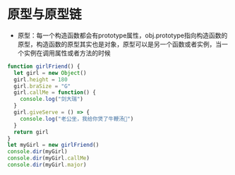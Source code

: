 # 原型与原型链
- 原型：每一个构造函数都会有prototype属性，obj.prototype指向构造函数的原型，构造函数的原型其实也是对象，原型可以是另一个函数或者实例，当一个实例在调用属性或者方法的时候

```js
function girlFriend() {
  let girl = new Object()
  girl.height = 180
  girl.braSize = "G"
  girl.callMe = function() {
    console.log("剑大瑞")
  }
  girl.giveServe = () => {
    console.log("老公坐，我给你煲了牛鞭汤🙈")
  }
  return girl
} 
let myGirl = new girlFriend()
console.dir(myGirl)
console.dir(myGirl.callMe)
console.dir(myGirl.major)
```